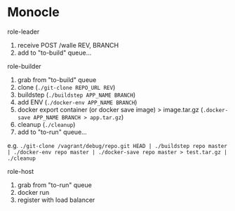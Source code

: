 Monocle
====

role-leader

1. receive POST /walle REV, BRANCH
2. add to "to-build" queue...

role-builder

1. grab from "to-build" queue
2. clone (`./git-clone REPO_URL REV`)
4. buildstep (`./buildstep APP_NAME BRANCH`)
5. add ENV (`./docker-env APP_NAME BRANCH`)
6. docker export container (or docker save image) > image.tar.gz (`.docker-save APP_NAME BRANCH > app.tar.gz`)
7. cleanup (`./cleanup`)
7. add to "to-run" queue...

e.g. `./git-clone /vagrant/debug/repo.git HEAD | ./buildstep repo master | ./docker-env repo master | ./docker-save repo master > test.tar.gz | ./cleanup`

role-host

1. grab from "to-run" queue
2. docker run
3. register with load balancer